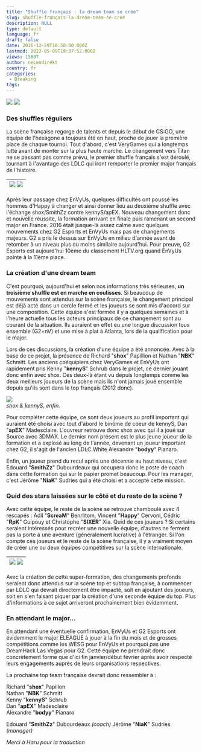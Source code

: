 ```yaml
---
title: "Shuffle français : la dream team se crée"
slug: shuffle-français-la-dream-team-se-cree
description: NULL
type: default
language: fr
draft: false
date: 2016-12-29T18:50:00.000Z
lastmod: 2022-05-09T19:37:52.000Z
views: 15087
author: neLendirekt
country: fr
categories:
 - Breaking
tags:
---
```

[![](/storage/images/57fdff0c76a15_France.png)](/fr/article/shuffle-francais-la-dream-team-se-cree/11) [![](/storage/images/57fdff11eeaca_UK.png)](/en/article/french-shuffle-with-shox-kennys-nbk-apex-bodyy/11)

### **Des shuffles réguliers**

La scène française regorge de talents et depuis le début de CS:GO, une équipe de l'hexagone a toujours été en haut, proche de jouer la première place de chaque tournoi. Tout d'abord, c'est VeryGames qui a longtemps lutté avant de monter sur la plus haute marche. Le changement vers Titan ne se passant pas comme prévu, le premier shuffle français s'est déroulé, tournant à l'avantage des LDLC qui iront remporter le premier major français de l'histoire.

| ![](/storage/images/586535176bd81_csgo-ldlc-xgamespng.png) ![](/storage/images/5820acdc5bd9f_kennymajorjpg) |
| ----------------------------------------------------------------------------------------------------------- |

Après leur passage chez EnVyUs, quelques difficultés ont poussé les hommes d'Happy à changer et ainsi donner lieu au deuxième shuffle avec l'échange shox/SmithZz contre kennyS/apEX. Nouveau changement donc et nouvelle réussite, la formation arrivant en finale puis ramenant un second major en France. 2016 était jusque-là assez calme avec quelques mouvements chez G2 Esports et EnVyUs mais pas de changements majeurs. G2 a pris le dessus sur EnVyUs en milieu d'année avant de retomber à un niveau plus ou moins similaire aujourd'hui. Pour preuve, G2 Esports est aujourd'hui 10ème du classement HLTV.org quand EnVyUs pointe à la 11ème place. 

### **La création d'une dream team**

C'est pourquoi, aujourd'hui et selon nos informations très sérieuses, **un troisième shuffle est en marche en coulisses**. Si beaucoup de mouvements sont attendus sur la scène française, le changement principal est déjà acté dans un cercle fermé et les joueurs se sont mis d'accord sur une composition. Cette équipe s'est formée il y a quelques semaines et à l'heure actuelle tous les acteurs principaux de ce changement sont au courant de la situation. Ils auraient en effet eu une longue discussion tous ensemble (G2+nV) et une mise à plat à Atlanta, lors de la qualification pour le major.

Lors de ces discussions, la création d'une équipe a été annoncée. Avec à la base de ce projet, la présence de Richard "**shox**" Papillion et Nathan "**NBK**" Schmitt. Les anciens coéquipiers chez VeryGames et EnVyUs ont rapidement pris Kenny "**kennyS**" Schrub dans le projet, ce dernier jouant donc enfin avec shox. Ces deux-là étant vu depuis longtemps comme les deux meilleurs joueurs de la scène mais ils n'ont jamais joué ensemble depuis qu'ils sont dans le top français (2012 donc).

![](/storage/images/5820c49f57f5d_1418742206196jpeg)  
_shox & kennyS, enfin._

Pour compléter cette équipe, ce sont deux joueurs au profil important qui auraient été choisi avec tout d'abord le binôme de coeur de kennyS, Dan "**apEX**" Madesclaire. L'ouvreur retrouve donc shox avec qui il a joué sur Source avec 3DMAX. Le dernier nom présent est le plus jeune joueur de la formation et a explosé au long de l'année, devenant un joueur important chez G2, il s'agit de l'ancien LDLC.White Alexandre "**bodyy**" Pianaro.

Enfin, un joueur prend du recul après une décennie au haut niveau, c'est Edouard "**SmithZz**" Dubourdeaux qui occupera donc le poste de coach dans cette formation qui sur le papier promet beaucoup. Pour les manager, c'est Jérôme "**NiaK**" Sudries qui a été choisi et a accepté cette mission.

### **Quid des stars laissées sur le côté et du reste de la scène ?**

Avec cette équipe, le reste de la scène se retrouve chamboulé avec 4 rescapés : Adil "**ScreaM**" Benrlitom, Vincent "**Happy**" Cervoni, Cédric "**RpK**" Guipouy et Christophe "**SIXER**" Xia. Quid de ces joueurs ? Si certains seraient intéressés pour recréer une nouvelle équipe, d'autres ne ferment pas la porte à une aventure (généralement lucrative) à l'étranger. Si l'on compte ces joueurs et le reste de la scène française, il y a vraiment moyen de créer une ou deux équipes compétitives sur la scène internationale.

| ![](/storage/images/586538f785e5e_14818442296781jpeg.jpeg) ![](/storage/images/586538fcce450_14400781584326jpeg.jpeg) |
| --------------------------------------------------------------------------------------------------------------------- |

  
Avec la création de cette super-formation, des changements profonds seraient donc attendus sur la scène top et subtop française, à commencer par LDLC qui devrait directement être impacté, soit en ajoutant des joueurs, soit en s'en faisant piquer par la création d'une seconde équipe du top. Plus d'informations à ce sujet arriveront prochainement bien évidemment.

### **En attendant le major...**

En attendant une éventuelle confirmation, EnVyUs et G2 Esports ont évidemment le major ELEAGUE à jouer à la fin du mois et de grosses compétitions comme les WESG pour EnVyUs et pourquoi pas une DreamHack Las Vegas pour G2\. Cette équipe ne prendrait donc concrètement forme que d'ici fin janvier/début février après avoir respecté leurs engagements auprès de leurs organisations respectives.

La prochaine top team française devrait donc ressembler à :

Richard "**shox**" Papillon   
Nathan "**NBK**" Schmitt  
Kenny "**kennyS**" Schrub  
Dan "**apEX**" Madesclaire  
Alexandre "**bodyy**" Pianaro  
  
Edouard "**SmithZz**" Dubourdeaux _(coach)_ 
Jérôme "**NiaK**" Sudries _(manager)_

_Merci à Haru pour la traduction_

